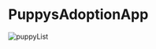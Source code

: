 # PuppysAdoptionApp


![puppyList](https://user-images.githubusercontent.com/61373662/109394386-c389de80-794c-11eb-9775-6dc44bdb3417.jpeg)
